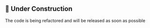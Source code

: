 ## :construction: Under Construction
The code is being refactored and will be released as soon as possible
